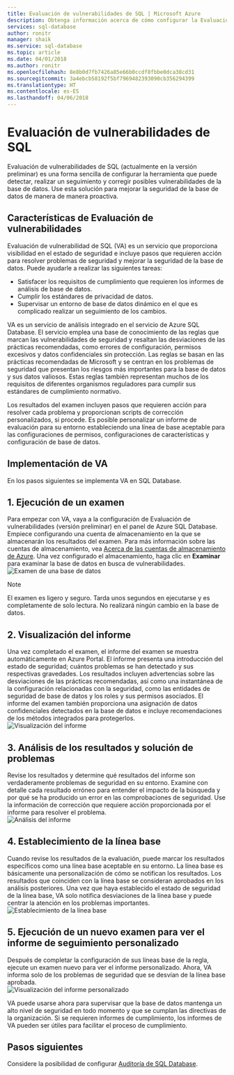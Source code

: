 ```yaml
---
title: Evaluación de vulnerabilidades de SQL | Microsoft Azure
description: Obtenga información acerca de cómo configurar la Evaluación de vulnerabilidades de SQL en SQL Database.
services: sql-database
author: ronitr
manager: shaik
ms.service: sql-database
ms.topic: article
ms.date: 04/01/2018
ms.author: ronitr
ms.openlocfilehash: 8e8b0d7fb7426a85e66b0ccdf8fbbe0dca38cd31
ms.sourcegitcommit: 3a4ebcb58192f5bf7969482393090cb356294399
ms.translationtype: HT
ms.contentlocale: es-ES
ms.lasthandoff: 04/06/2018
---
```

# <a name="sql-vulnerability-assessment"></a>Evaluación de vulnerabilidades de SQL

Evaluación de vulnerabilidades de SQL (actualmente en la versión preliminar) es una forma sencilla de configurar la herramienta que puede detectar, realizar un seguimiento y corregir posibles vulnerabilidades de la base de datos. Use esta solución para mejorar la seguridad de la base de datos de manera de manera proactiva.  

## <a name="vulnerability-assessment-features"></a>Características de Evaluación de vulnerabilidades  
Evaluación de vulnerabilidad de SQL (VA) es un servicio que proporciona visibilidad en el estado de seguridad e incluye pasos que requieren acción para resolver problemas de seguridad y mejorar la seguridad de la base de datos. Puede ayudarle a realizar las siguientes tareas:  
- Satisfacer los requisitos de cumplimiento que requieren los informes de análisis de base de datos.  
- Cumplir los estándares de privacidad de datos.  
- Supervisar un entorno de base de datos dinámico en el que es complicado realizar un seguimiento de los cambios.  

VA es un servicio de análisis integrado en el servicio de Azure SQL Database. El servicio emplea una base de conocimiento de las reglas que marcan las vulnerabilidades de seguridad y resaltan las desviaciones de las prácticas recomendadas, como errores de configuración, permisos excesivos y datos confidenciales sin protección. Las reglas se basan en las prácticas recomendadas de Microsoft y se centran en los problemas de seguridad que presentan los riesgos más importantes para la base de datos y sus datos valiosos. Estas reglas también representan muchos de los requisitos de diferentes organismos reguladores para cumplir sus estándares de cumplimiento normativo.  

Los resultados del examen incluyen pasos que requieren acción para resolver cada problema y proporcionan scripts de corrección personalizados, si procede. Es posible personalizar un informe de evaluación para su entorno estableciendo una línea de base aceptable para las configuraciones de permisos, configuraciones de características y configuración de base de datos.   

## <a name="implementing-va"></a>Implementación de VA  
En los pasos siguientes se implementa VA en SQL Database.  

## <a name="1-run-a-scan"></a>1. Ejecución de un examen  
Para empezar con VA, vaya a la configuración de Evaluación de vulnerabilidades (versión preliminar) en el panel de Azure SQL Database. Empiece configurando una cuenta de almacenamiento en la que se almacenarán los resultados del examen. Para más información sobre las cuentas de almacenamiento, vea [Acerca de las cuentas de almacenamiento de Azure](../storage/common/storage-create-storage-account.md). Una vez configurado el almacenamiento, haga clic en **Examinar** para examinar la base de datos en busca de vulnerabilidades.  
![Examen de una base de datos](./media/sql-vulnerability-assessment/pp_va_initialize.png)  
  > [!NOTE]   
  > El examen es ligero y seguro. Tarda unos segundos en ejecutarse y es completamente de solo lectura. No realizará ningún cambio en la base de datos.  

## <a name="2-view-the-report"></a>2. Visualización del informe  
Una vez completado el examen, el informe del examen se muestra automáticamente en Azure Portal. El informe presenta una introducción del estado de seguridad; cuántos problemas se han detectado y sus respectivas gravedades. Los resultados incluyen advertencias sobre las desviaciones de las prácticas recomendadas, así como una instantánea de la configuración relacionadas con la seguridad, como las entidades de seguridad de base de datos y los roles y sus permisos asociados. El informe del examen también proporciona una asignación de datos confidenciales detectados en la base de datos e incluye recomendaciones de los métodos integrados para protegerlos.  
![Visualización del informe](./media/sql-vulnerability-assessment/pp_main_getstarted.png)  

## <a name="3-analyze-the-results-and-resolve-issues"></a>3. Análisis de los resultados y solución de problemas  
Revise los resultados y determine qué resultados del informe son verdaderamente problemas de seguridad en su entorno. Examine con detalle cada resultado erróneo para entender el impacto de la búsqueda y por qué se ha producido un error en las comprobaciones de seguridad. Use la información de corrección que requiere acción proporcionada por el informe para resolver el problema.  
![Análisis del informe](./media/sql-vulnerability-assessment/pp_fail_rule_show_remediation.png)    

## <a name="4-set-your-baseline"></a>4. Establecimiento de la línea base  
Cuando revise los resultados de la evaluación, puede marcar los resultados específicos como una línea base aceptable en su entorno. La línea base es básicamente una personalización de cómo se notifican los resultados. Los resultados que coinciden con la línea base se consideran aprobados en los análisis posteriores. Una vez que haya establecido el estado de seguridad de la línea base, VA solo notifica desviaciones de la línea base y puede centrar la atención en los problemas importantes.  
![Establecimiento de la línea base](./media/sql-vulnerability-assessment/pp_fail_rule_show_baseline.png)  

## <a name="5-run-a-new-scan-to-see-your-customized-tracking-report"></a>5. Ejecución de un nuevo examen para ver el informe de seguimiento personalizado  
Después de completar la configuración de sus líneas base de la regla, ejecute un examen nuevo para ver el informe personalizado. Ahora, VA informa solo de los problemas de seguridad que se desvían de la línea base aprobada.  
![Visualización del informe personalizado](./media/sql-vulnerability-assessment/pp_pass_main_with_baselines.png)  

VA puede usarse ahora para supervisar que la base de datos mantenga un alto nivel de seguridad en todo momento y que se cumplan las directivas de la organización. Si se requieren informes de cumplimiento, los informes de VA pueden ser útiles para facilitar el proceso de cumplimiento.  

## <a name="next-steps"></a>Pasos siguientes  

Considere la posibilidad de configurar [Auditoría de SQL Database](sql-database-auditing.md).  
